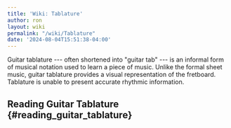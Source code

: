 ```yaml
---
title: 'Wiki: Tablature'
author: ron
layout: wiki
permalink: "/wiki/Tablature"
date: '2024-08-04T15:51:38-04:00'
---
```


Guitar tablature --- often shortened into \"guitar tab\" --- is an informal form of musical notation used to learn a piece of music. Unlike the formal sheet music, guitar tablature provides a visual representation of the fretboard. Tablature is unable to present accurate rhythmic information.

## Reading Guitar Tablature {#reading_guitar_tablature}
